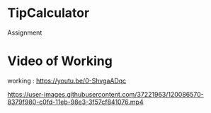 # TipCalculator
Assignment

# Video of Working
working : https://youtu.be/0-ShvgaADqc

https://user-images.githubusercontent.com/37221963/120086570-8379f980-c0fd-11eb-98e3-3f57cf841076.mp4


